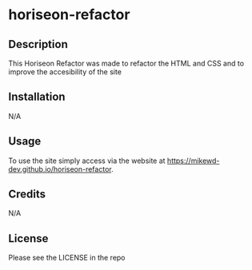 # horiseon-refactor

## Description

This Horiseon Refactor was made to refactor the HTML and CSS and to improve the accesibility of the site

## Installation

N/A

## Usage

To use the site simply access via the website at https://mikewd-dev.github.io/horiseon-refactor.


## Credits

N/A

## License

Please see the LICENSE in the repo